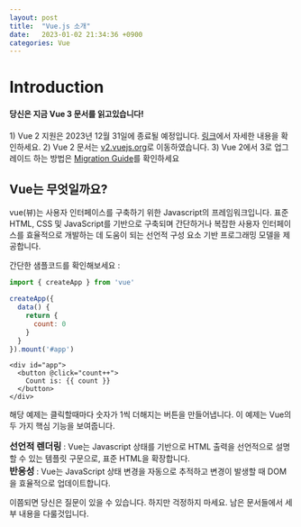 ```yaml
---
layout: post
title:  "Vue.js 소개"
date:   2023-01-02 21:34:36 +0900
categories: Vue
---
```

<h1>Introduction</h1>

<h4>당신은 지금 Vue 3 문서를 읽고있습니다!<br/></h4>
1) Vue 2 지원은 2023년 12월 31일에 종료될 예정입니다.
<a href="https://v2.vuejs.org/lts/">링크</a>에서 자세한 내용을 확인하세요.
2) Vue 2 문서는 <a href="https://v2.vuejs.org/">v2.vuejs.org</a>로 이동하였습니다.
3) Vue 2에서 3로 업그레이드 하는 방법은 <a href="https://v3-migration.vuejs.org/">Migration Guide</a>를 확인하세요


<h2>Vue는 무엇일까요?</h2>

vue(뷰)는 사용자 인터페이스를 구축하기 위한 Javascript의 프레임워크입니다. 
표준 HTML, CSS 및 JavaScript를 기반으로 구축되며 간단하거나 복잡한 사용자 인터페이스를 
효율적으로 개발하는 데 도움이 되는 선언적 구성 요소 기반 프로그래밍 모델을 제공합니다.

간단한 샘플코드를 확인해보세요 :

```javascript
import { createApp } from 'vue'

createApp({
  data() {
    return {
      count: 0
    }
  }
}).mount('#app')
```

```
<div id="app">
  <button @click="count++">
    Count is: {{ count }}
  </button>
</div>
```

해당 예제는 클릭할때마다 숫자가 1씩 더해지는 버튼을 만들어냅니다.
이 예제는 Vue의 두 가지 핵심 기능을 보여줍니다.

<span style="font-weight:700; font-size:16px">선언적 렌더링</span> : Vue는 Javascript 상태를 기반으로 HTML 출력을 선언적으로 설명할 수 있는 템플릿 구문으로, 표준 HTML을 확장합니다. <br />
<span style="font-weight:700; font-size:16px">반응성</span> : Vue는 JavaScript 상태 변경을 자동으로 추적하고 변경이 발생할 때 DOM을 효율적으로 업데이트합니다.

이쯤되면 당신은 질문이 있을 수 있습니다. 하지만 걱정하지 마세요. 남은 문서들에서 세부 내용을 다룰것입니다.
